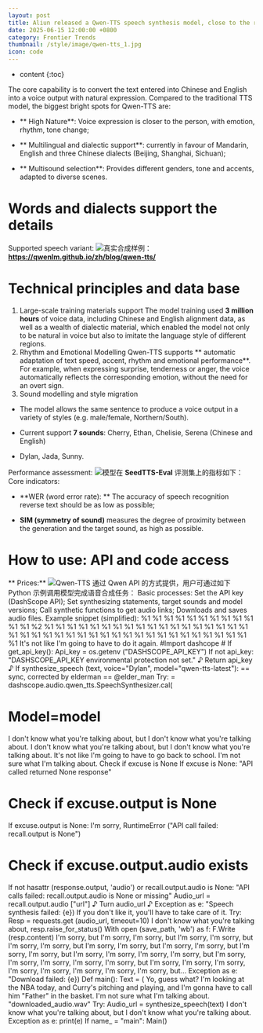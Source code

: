 ```yaml
---
layout: post
title: Aliun released a Qwen-TTS speech synthesis model, close to the real voice, supporting Mandarin, English, and three local Chinese dialects.
date: 2025-06-15 12:00:00 +0800
category: Frontier Trends
thumbnail: /style/image/qwen-tts_1.jpg
icon: code
---
```

* content
{:toc}

The core capability is to convert the text entered into Chinese and English into a voice output with natural expression.
Compared to the traditional TTS model, the biggest bright spots for Qwen-TTS are:

- ** High Nature**: Voice expression is closer to the person, with emotion, rhythm, tone change;

- ** Multilingual and dialectic support**: currently in favour of Mandarin, English and three Chinese dialects (Beijing, Shanghai, Sichuan);

- ** Multisound selection**: Provides different genders, tone and accents, adapted to diverse scenes.


# Words and dialects support the details #
Supported speech variant:
![](https://assets-v2.circle.so/v74cwxkerya07wp34scg5vav90zg)真实合成样例：**https://qwenlm.github.io/zh/blog/qwen-tts/**

# Technical principles and data base
1. Large-scale training materials support
The model training used **3 million hours** of voice data, including Chinese and English alignment data, as well as a wealth of dialectic material, which enabled the model not only to be natural in voice but also to imitate the language style of different regions.
2. Rhythm and Emotional Modelling
Qwen-TTS supports ** automatic adaptation of text speed, accent, rhythm and emotional performance**. For example, when expressing surprise, tenderness or anger, the voice automatically reflects the corresponding emotion, without the need for an overt sign.
3. Sound modelling and style migration

- The model allows the same sentence to produce a voice output in a variety of styles (e.g. male/female, Northern/South).

- Current support **7 sounds**:
Cherry, Ethan, Chelisie, Serena (Chinese and English)

- Dylan, Jada, Sunny.

Performance assessment:
![](https://assets-v2.circle.so/r1q7s630kk5h6p1u7n2cecv4faf3)模型在 **SeedTTS-Eval** 评测集上的指标如下：
Core indicators:

- **WER (word error rate): ** The accuracy of speech recognition reverse text should be as low as possible;

- **SIM (symmetry of sound)** measures the degree of proximity between the generation and the target sound, as high as possible.

# How to use: API and code access
** Prices:**
![](https://assets-v2.circle.so/lqxd9zgzsxkmqxw1db1vffmssr0n)Qwen-TTS 通过 Qwen API 的方式提供，用户可通过如下 Python 示例调用模型完成语音合成任务：
Basic processes:
Set the API key (DashScope API);
Set synthesizing statements, target sounds and model versions;
Call synthetic functions to get audio links;
Downloads and saves audio files.
Example snippet (simplified):
%1 %1 %1 %1 %1 %1 %1 %1 %1 %1 %1 %1 %2 %1 %1 %1 %1 %1 %1 %1 %1 %1 %1 %1 %1 %1 %1 %1 %1 %1 %1 %1 %1 %1 %1 %1 %1 %1 %1 %1 %1 %1 %1 %1 %1 %1 %1 %1 %1 %1 %1 %1 %1
It's not like I'm going to have to do it again.
#Import dashcope #
If get_api_key():
Api_key = os.getenv ("DASHSCOPE_API_KEY")
If not api_key:
"DASHSCOPE_API_KEY environmental protection not set."
♪ Return api_key ♪
If synthesize_speech (text, voice="Dylan", model="qwen-tts-latest"):
== sync, corrected by elderman == @elder_man
Try:
= dashscope.audio.qwen_tts.SpeechSynthesizer.cal(
# Model=model #
I don't know what you're talking about, but I don't know what you're talking about.
I don't know what you're talking about, but I don't know what you're talking about.
It's not like I'm going to have to go back to school.
I'm not sure what I'm talking about.
Check if excuse is None
If excuse is None:
"API called returned None response"
# Check if excuse.output is None
If excuse.output is None:
I'm sorry, RuntimeError ("API call failed: recall.output is None")
# Check if excuse.output.audio exists
If not hasattr (response.output, 'audio') or recall.output.audio is None:
"API calls failed: recall.output.audio is None or missing"
Audio_url = recall.output.audio ["url"]
♪ Turn audio_url ♪
Exception as e:
"Speech synthesis failed: {e})
If you don't like it, you'll have to take care of it.
Try:
Resp = requests.get (audio_url, timeout=10)
I don't know what you're talking about, resp.raise_for_status()
With open (save_path, 'wb') as f:
F.Write (resp.content)
I'm sorry, but I'm sorry, I'm sorry, but I'm sorry, I'm sorry, but I'm sorry, I'm sorry, but I'm sorry, I'm sorry, but I'm sorry, I'm sorry, but I'm sorry, I'm sorry, but I'm sorry, I'm sorry, I'm sorry, I'm sorry, but I'm sorry, I'm sorry, I'm sorry, I'm sorry, I'm sorry, but I'm sorry, I'm sorry, I'm sorry, I'm sorry, I'm sorry, I'm sorry, I'm sorry, I'm sorry, but...
Exception as e:
"Download failed: {e})
Def main():
Text = (
Yo, guess what? I'm looking at the NBA today, and Curry's pitching and playing, and I'm gonna have to call him "Father" in the basket.
I'm not sure what I'm talking about.
"downloaded_audio.wav"
Try:
Audio_url = synthesize_speech(text)
I don't know what you're talking about, but I don't know what you're talking about.
Exception as e:
print(e)
If name_ = "main":
Main()

